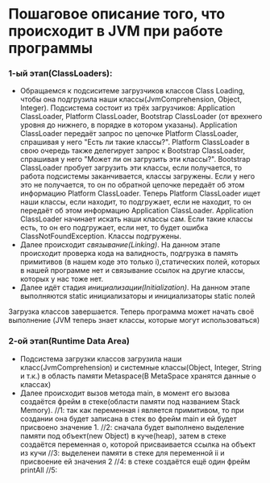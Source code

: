 # Пошаговое описание того, что происходит в JVM при работе программы


### 1-ый этап(ClassLoaders):
* Обращаемся к подсиситеме загрузчиков классов Class Loading, чтобы она подгрузила наши классы(JvmComprehension, Object, Integer).
Подсистема состоит из трёх загрузчиков: Application ClassLoader, Platform ClassLoader, Bootstrap ClassLoader (от врехнего уровня до нижнего, в порядке в котором указаны). Application ClassLoader передаёт запрос по цепочке Platform ClassLoader, спрашивая у него "Есть ли такие классы?". Platform ClassLoader в свою очередь также делегирует запрос к Bootstrap ClassLoader, спрашивая у него "Может ли он загрузить эти классы?". Bootstrap ClassLoader пробует загрузить эти классы, если получается, то работа подсистемы заканчивается, классы загружены. Если у него это не получается, то он по обратной цепочке передаёт об этом информацию Platform ClassLoader. Теперь Platform ClassLoader ищет наши классы, если находит, то подгружает, если не находит, то он передаёт об этом информацию Application ClassLoader. Application ClassLoader начинает искать наши классы сам. Если такие классы есть, то он его подгружает, если нет, то будет ошибка ClassNotFoundException. Классы подгружены.
* Далее происходит *связывание(Linking)*. На данном этапе происходит проверка кода на валидность, подгрузка в память примитивов (в нашем коде это только i),статических полей, которых в нашей программе нет и связывание ссылок на другие классы, которых у нас тоже нет.
* Далее идёт стадия *инициализации(Initialization)*. На данном этапе выполняются static инициализаторы и инициализаторы static полей

Загрузка классов завершается. Теперь программа может начать своё выполнение (JVM теперь знает классы, которые могут использоваться)

### 2-ой этап(Runtime Data Area)
* Подсистема загрузки классов загрузила наши класс(JvmComprehension) и системные классы(Object, Integer, String и т.к.) в область памяти Metaspace(В MetaSpace хранятся данные о классах)
* Далее происходит вызов метода main, в момент его вызова создаётся фрейм в стеке(области памяти под названием Stack Memory).
//1: так как переменная i является примитивом, то при создании она будет записана в стек во фрейм main и ей будет присвоено значение 1.
//2: сначала будет выполнено выделение памяти под объект(new Object) в куче(heap), затем в стеке создаётся переменная o, которой присваивается ссылка на объект из кучи
//3: выделенеи памяти в стеке для переменной ii и присвоение ей значения 2
//4: в стеке создаётся ещё один фрейм printAll
//5:
